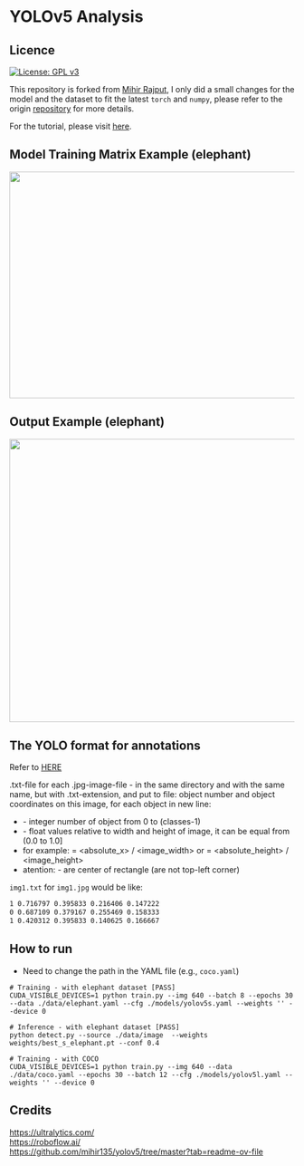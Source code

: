 # YOLOv5 Analysis

## Licence
[![License: GPL v3](https://img.shields.io/badge/License-GPLv3-blue.svg)](https://www.gnu.org/licenses/gpl-3.0)

This repository is forked from [Mihir Rajput](https://github.com/mihir135), I only did a small changes for the model and the dataset to fit the latest `torch` and `numpy`, please refer to the origin [repository](https://github.com/mihir135/yolov5) for more details.

For the tutorial, please visit [here](https://pub.towardsai.net/yolo-v5-is-here-custom-object-detection-tutorial-with-yolo-v5-12666ee1774e).

## Model Training Matrix Example (elephant)
<p align="center">
  <img width="700" height="400" src="https://github.com/JoshuaQSH/torch-deepimportance/tree/yolo/yolov5/weights_elephant/results.png">
</p>

## Output Example (elephant)
<p align="center">
  <img width="700" height="500" src="https://github.com/JoshuaQSH/torch-deepimportance/tree/yolo/yolov5/output_elephant_img/output_.gif">
</p> 

## The YOLO format for annotations

Refer to [HERE](https://github.com/AlexeyAB/Yolo_mark/issues/60)

.txt-file for each .jpg-image-file - in the same directory and with the same name, but with .txt-extension, and put to file: object number and object coordinates on this image, for each object in new line: <object-class> <x> <y> <width> <height>

- <object-class> - integer number of object from 0 to (classes-1)
- <x> <y> <width> <height> - float values relative to width and height of image, it can be equal from (0.0 to 1.0]
- for example: <x> = <absolute_x> / <image_width> or <height> = <absolute_height> / <image_height>
- atention: <x> <y> - are center of rectangle (are not top-left corner)

`img1.txt` for `img1.jpg` would be like:
```txt
1 0.716797 0.395833 0.216406 0.147222
0 0.687109 0.379167 0.255469 0.158333
1 0.420312 0.395833 0.140625 0.166667
```

## How to run

- Need to change the path in the YAML file (e.g., `coco.yaml`)

```shell
# Training - with elephant dataset [PASS]
CUDA_VISIBLE_DEVICES=1 python train.py --img 640 --batch 8 --epochs 30 --data ./data/elephant.yaml --cfg ./models/yolov5s.yaml --weights '' --device 0

# Inference - with elephant dataset [PASS]
python detect.py --source ./data/image  --weights weights/best_s_elephant.pt --conf 0.4

# Training - with COCO
CUDA_VISIBLE_DEVICES=1 python train.py --img 640 --data ./data/coco.yaml --epochs 30 --batch 12 --cfg ./models/yolov5l.yaml --weights '' --device 0
```

## Credits
https://ultralytics.com/ <br/>
https://roboflow.ai/ <br/>
https://github.com/mihir135/yolov5/tree/master?tab=readme-ov-file
